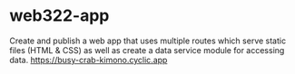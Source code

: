 # web322-app
Create and publish a web app that uses multiple routes which serve static files (HTML & CSS) as well as create a data service module for accessing data.
https://busy-crab-kimono.cyclic.app
